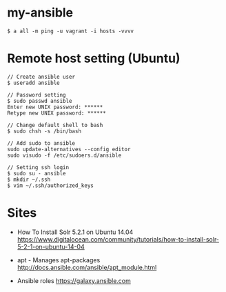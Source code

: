 # my-ansible

```
$ a all -m ping -u vagrant -i hosts -vvvv 
```


# Remote host setting (Ubuntu)

```
// Create ansible user
$ useradd ansible

// Password setting
$ sudo passwd ansible
Enter new UNIX password: ******
Retype new UNIX password: ******

// Change default shell to bash
$ sudo chsh -s /bin/bash

// Add sudo to ansible
sudo update-alternatives --config editor
sudo visudo -f /etc/sudoers.d/ansible

// Setting ssh login
$ sudo su - ansible
$ mkdir ~/.ssh
$ vim ~/.ssh/authorized_keys
```


# Sites

- How To Install Solr 5.2.1 on Ubuntu 14.04
https://www.digitalocean.com/community/tutorials/how-to-install-solr-5-2-1-on-ubuntu-14-04

- apt - Manages apt-packages 
http://docs.ansible.com/ansible/apt_module.html

- Ansible roles
https://galaxy.ansible.com



